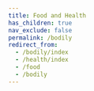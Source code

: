 ```yaml
---
title: Food and Health
has_children: true
nav_exclude: false
permalink: /bodily
redirect_from:
  - /bodily/index
  - /health/index
  - /food
  - /bodily
---
```




